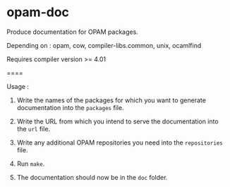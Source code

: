 opam-doc
=========

Produce documentation for OPAM packages.

Depending on : opam, cow, compiler-libs.common, unix, ocamlfind

Requires compiler version >= 4.01

====

Usage :

1. Write the names of the packages for which you want to generate documentation into the `packages` file.

2. Write the URL from which you intend to serve the documentation into the `url` file.

3. Write any additional OPAM repositories you need into the `repositories` file.

4. Run `make`.

5. The documentation should now be in the `doc` folder.